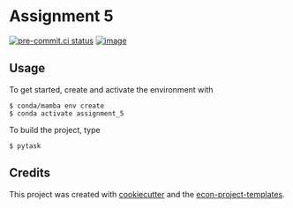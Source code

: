 # Assignment 5


[![pre-commit.ci status](https://results.pre-commit.ci/badge/github/timmens/assignment_5/main.svg)](https://results.pre-commit.ci/latest/github/timmens/assignment_5/main)
[![image](https://img.shields.io/badge/code%20style-black-000000.svg)](https://github.com/psf/black)

## Usage

To get started, create and activate the environment with

```console
$ conda/mamba env create
$ conda activate assignment_5
```

To build the project, type

```console
$ pytask
```

## Credits

This project was created with [cookiecutter](https://github.com/audreyr/cookiecutter)
and the
[econ-project-templates](https://github.com/OpenSourceEconomics/econ-project-templates).
